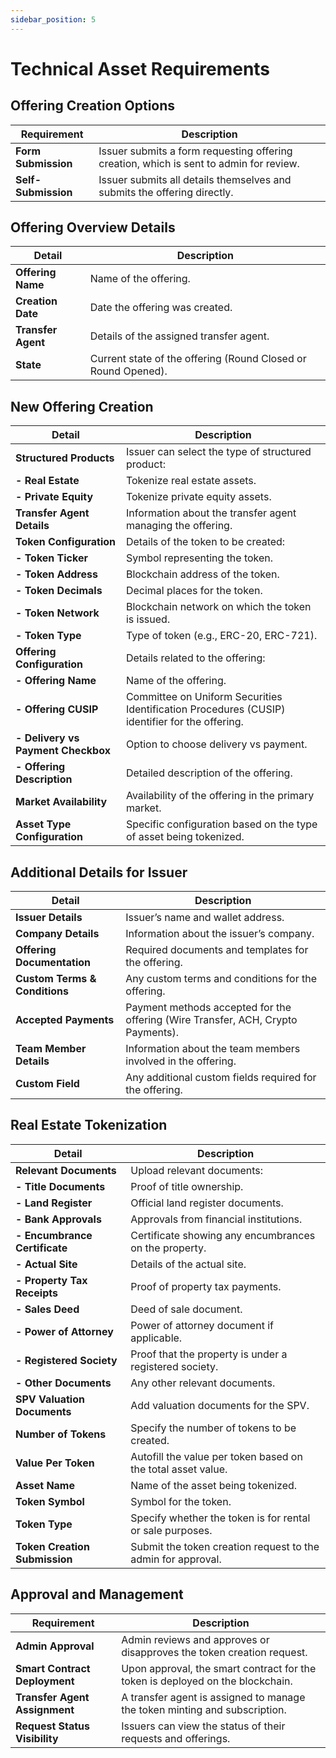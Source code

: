 ```yaml
---
sidebar_position: 5
---
```


# Technical Asset Requirements

## Offering Creation Options

| **Requirement** | **Description** |
| --- | --- |
| **Form Submission** | Issuer submits a form requesting offering creation, which is sent to admin for review. |
| **Self-Submission** | Issuer submits all details themselves and submits the offering directly. |

## Offering Overview Details

| **Detail** | **Description** |
| --- | --- |
| **Offering Name** | Name of the offering. |
| **Creation Date** | Date the offering was created. |
| **Transfer Agent** | Details of the assigned transfer agent. |
| **State** | Current state of the offering (Round Closed or Round Opened). |

## New Offering Creation

| **Detail** | **Description** |
| --- | --- |
| **Structured Products** | Issuer can select the type of structured product: |
| **- Real Estate** | Tokenize real estate assets. |
| **- Private Equity** | Tokenize private equity assets. |
| **Transfer Agent Details** | Information about the transfer agent managing the offering. |
| **Token Configuration** | Details of the token to be created: |
| **- Token Ticker** | Symbol representing the token. |
| **- Token Address** | Blockchain address of the token. |
| **- Token Decimals** | Decimal places for the token. |
| **- Token Network** | Blockchain network on which the token is issued. |
| **- Token Type** | Type of token (e.g., ERC-20, ERC-721). |
| **Offering Configuration** | Details related to the offering: |
| **- Offering Name** | Name of the offering. |
| **- Offering CUSIP** | Committee on Uniform Securities Identification Procedures (CUSIP) identifier for the offering. |
| **- Delivery vs Payment Checkbox** | Option to choose delivery vs payment. |
| **- Offering Description** | Detailed description of the offering. |
| **Market Availability** | Availability of the offering in the primary market. |
| **Asset Type Configuration** | Specific configuration based on the type of asset being tokenized. |

## Additional Details for Issuer

| **Detail** | **Description** |
| --- | --- |
| **Issuer Details** | Issuer’s name and wallet address. |
| **Company Details** | Information about the issuer’s company. |
| **Offering Documentation** | Required documents and templates for the offering. |
| **Custom Terms & Conditions** | Any custom terms and conditions for the offering. |
| **Accepted Payments** | Payment methods accepted for the offering (Wire Transfer, ACH, Crypto Payments). |
| **Team Member Details** | Information about the team members involved in the offering. |
| **Custom Field** | Any additional custom fields required for the offering. |

## Real Estate Tokenization

| **Detail** | **Description** |
| --- | --- |
| **Relevant Documents** | Upload relevant documents: |
| **- Title Documents** | Proof of title ownership. |
| **- Land Register** | Official land register documents. |
| **- Bank Approvals** | Approvals from financial institutions. |
| **- Encumbrance Certificate** | Certificate showing any encumbrances on the property. |
| **- Actual Site** | Details of the actual site. |
| **- Property Tax Receipts** | Proof of property tax payments. |
| **- Sales Deed** | Deed of sale document. |
| **- Power of Attorney** | Power of attorney document if applicable. |
| **- Registered Society** | Proof that the property is under a registered society. |
| **- Other Documents** | Any other relevant documents. |
| **SPV Valuation Documents** | Add valuation documents for the SPV. |
| **Number of Tokens** | Specify the number of tokens to be created. |
| **Value Per Token** | Autofill the value per token based on the total asset value. |
| **Asset Name** | Name of the asset being tokenized. |
| **Token Symbol** | Symbol for the token. |
| **Token Type** | Specify whether the token is for rental or sale purposes. |
| **Token Creation Submission** | Submit the token creation request to the admin for approval. |

## Approval and Management

| **Requirement** | **Description** |
| --- | --- |
| **Admin Approval** | Admin reviews and approves or disapproves the token creation request. |
| **Smart Contract Deployment** | Upon approval, the smart contract for the token is deployed on the blockchain. |
| **Transfer Agent Assignment** | A transfer agent is assigned to manage the token minting and subscription. |
| **Request Status Visibility** | Issuers can view the status of their requests and offerings. |
